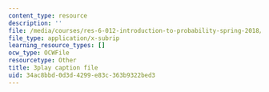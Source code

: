 ```yaml
---
content_type: resource
description: ''
file: /media/courses/res-6-012-introduction-to-probability-spring-2018/34ac8bbd0d3d4299e83c363b9322bed3_GnEyIawrWBg.srt
file_type: application/x-subrip
learning_resource_types: []
ocw_type: OCWFile
resourcetype: Other
title: 3play caption file
uid: 34ac8bbd-0d3d-4299-e83c-363b9322bed3
---
```

